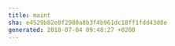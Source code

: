 ```yaml
---
title: maint
sha: e4529b82e0f2980a8b3f4b961dc18ff1fdd43d8e
generated: 2018-07-04 09:48:27 +0200
---
```

